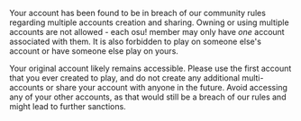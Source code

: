Your account has been found to be in breach of our community rules regarding multiple accounts creation and sharing. Owning or using multiple accounts are not allowed - each osu! member may only have *one* account associated with them. It is also forbidden to play on someone else's account or have someone else play on yours.

Your original account likely remains accessible. Please use the first account that you ever created to play, and do not create any additional multi-accounts or share your account with anyone in the future. Avoid accessing any of your other accounts, as that would still be a breach of our rules and might lead to further sanctions.